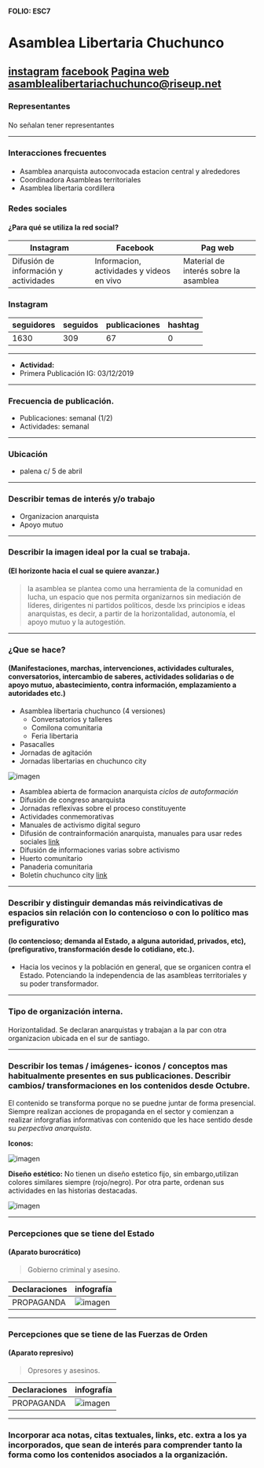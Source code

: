 #### FOLIO: ESC7
# Asamblea Libertaria Chuchunco

[instagram](https://www.instagram.com/a.libertaria.chuchunco/)
[facebook](https://www.facebook.com/a.libertaria.chuchunco)
[Pagina web](https://linktr.ee/a.libertaria.chuchunco)
<asamblealibertariachuchunco@riseup.net>
---

### Representantes
#### 
No señalan tener representantes


---
### Interacciones frecuentes
#### 
* Asamblea anarquista autoconvocada estacion central y alrededores
* Coordinadora Asambleas territoriales
* Asamblea libertaria cordillera

### Redes sociales
#### ¿Para qué se utiliza la red social?
| Instagram | Facebook | Pag web |
|---|---|---|
|Difusión de información y actividades|Informacion, actividades y videos en vivo| Material de interés sobre la asamblea|

### **Instagram**
| seguidores | seguidos | publicaciones | hashtag 
|---|---|---|---|
|1630|309|67| 0

---

* **Actividad:**   
* Primera Publicación IG: 03/12/2019

---
### Frecuencia de publicación.
* Publicaciones: semanal (1/2)
* Actividades: semanal

---
### Ubicación
* palena c/ 5 de abril

---
### Describir temas de interés y/o trabajo
* Organizacion anarquista
* Apoyo mutuo

---
### Describir la imagen ideal por la cual se trabaja.
#### (El horizonte hacia el cual se quiere avanzar.)
>  la asamblea se plantea como una herramienta de la comunidad en lucha, un espacio que nos permita organizarnos sin mediación de líderes, dirigentes ni partidos políticos, desde lxs principios e ideas anarquistas, es decir, a partir de la horizontalidad, autonomía, el apoyo mutuo y la autogestión.

---
### ¿Que se hace?
#### (Manifestaciones, marchas, intervenciones, actividades culturales, conversatorios, intercambio de saberes, actividades solidarias o de apoyo mutuo, abastecimiento, contra información, emplazamiento a autoridades etc.)
* Asamblea libertaria chuchunco (4 versiones)
    * Conversatorios y talleres
    * Comilona comunitaria
    * Feria libertaria
* Pasacalles
* Jornadas de agitación
* Jornadas libertarias en chuchunco city

![imagen](imagen1esc7.png)

* Asamblea abierta de formacion anarquista *ciclos de autoformación*
* Difusión de congreso anarquista
* Jornadas reflexivas sobre el proceso constituyente
* Actividades conmemorativas
* Manuales de activismo digital seguro
* Difusión de contrainformación anarquista, manuales para usar redes sociales [link](https://www.instagram.com/p/CABXRhKJ7It/)
* Difusión de informaciones varias sobre activismo
* Huerto comunitario
* Panaderia comunitaria
* Boletín chuchunco city [link](https://www.instagram.com/p/CCRKT59JneA/)

---
### Describir y distinguir demandas más reivindicativas de espacios sin relación con lo contencioso o con lo político mas prefigurativo
#### (lo contencioso; demanda al Estado, a alguna autoridad, privados, etc), (prefigurativo, transformación desde lo cotidiano, etc.).
* Hacia los vecinos y la población en general, que se organicen contra el Estado. Potenciando la independencia de las asambleas territoriales y su poder transformador.

---
### Tipo de organización interna.
####
Horizontalidad. Se declaran anarquistas y trabajan a la par con otra organizacion ubicada en el sur de santiago.

---
### Describir los temas / imágenes- iconos / conceptos mas habitualmente presentes en sus publicaciones. Describir cambios/ transformaciones en los contenidos desde Octubre.
El contenido se transforma porque no se puedne juntar de forma presencial. Siempre realizan acciones de propaganda en el sector y comienzan a realizar inforgrafias informativas con contenido que les hace sentido desde su *perpectiva anarquista*.

**Iconos:**

![imagen](imagen2esc7.png)

**Diseño estético:**
No tienen un diseño estetico fijo, sin embargo,utilizan colores similares siempre (rojo/negro). Por otra parte, ordenan sus actividades en las historias destacadas.

![imagen](imagen3esc7.png)

---
### Percepciones que se tiene del Estado
#### (Aparato burocrático)
> Gobierno criminal y asesino.

| Declaraciones | infografía | 
|---|---|
|PROPAGANDA | ![imagen](imagen4esc7.png) |

---
### Percepciones que se tiene de las Fuerzas de Orden
#### (Aparato represivo)
> Opresores y asesinos.

| Declaraciones | infografía | 
|---|---|
|PROPAGANDA | ![imagen](imagen4esc7.png) |


---
### Incorporar aca notas, citas textuales, links, etc. extra a los ya incorporados, que sean de interés para comprender tanto la forma como los contenidos asociados a la organización.
